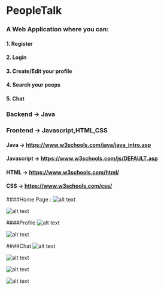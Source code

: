 # PeopleTalk 
### A Web Application where you can: 
#### 1. Register
#### 2. Login
#### 3. Create/Edit your profile
#### 4. Search your peeps
#### 5. Chat

### Backend -> Java 
### Frontend -> Javascript,HTML,CSS

#### Java -> https://www.w3schools.com/java/java_intro.asp
#### Javascript -> https://www.w3schools.com/js/DEFAULT.asp
#### HTML -> https://www.w3schools.com/html/
#### CSS -> https://www.w3schools.com/css/

####Home Page : 
![alt text](<https://github.com/ryan3142/PeopleTalk/blob/main/Home.png>)


![alt text](<https://github.com/ryan3142/PeopleTalk/blob/main/Home 2.png>)

####Profile
![alt text](<https://github.com/ryan3142/PeopleTalk/blob/main/profile.png>)


![alt text](<https://github.com/ryan3142/PeopleTalk/blob/main/peopleSearch.png>)

####Chat
![alt text](<https://github.com/ryan3142/PeopleTalk/blob/main/chat.png>)


![alt text](<https://github.com/ryan3142/PeopleTalk/blob/main/EditProfile.png>)


![alt text](<https://github.com/ryan3142/PeopleTalk/blob/main/forgetPassword.png>)


![alt text](<https://github.com/ryan3142/PeopleTalk/blob/main/ChangePassword.png>)






